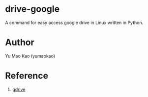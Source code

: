 drive-google
============

A command for easy access google drive in Linux written in Python.

Author
============
Yu Mao Kao (yumaokao)

Reference
============
1. [gdrive](https://github.com/prasmussen/gdrive)
